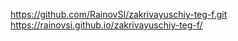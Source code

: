 https://github.com/RainovSI/zakrivayuschiy-teg-f.git
https://rainovsi.github.io/zakrivayuschiy-teg-f/